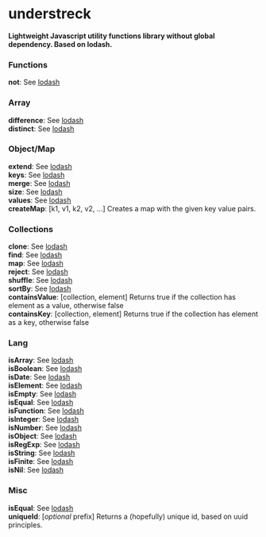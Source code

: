 # understreck

**Lightweight Javascript utility functions library without global dependency. Based on lodash.**

### Functions
**not**: See [lodash](http://lodash.com/docs/4.17.4#negate)

### Array
**difference**: See [lodash](http://lodash.com/docs/4.17.4#difference)  
**distinct**: See [lodash](http://lodash.com/docs/4.17.4#uniq)

### Object/Map
**extend**: See [lodash](http://lodash.com/docs/4.17.4#assignIn)  
**keys**: See [lodash](http://lodash.com/docs/4.17.4#keys)  
**merge**: See [lodash](http://lodash.com/docs/4.17.4#merge)  
**size**: See [lodash](http://lodash.com/docs/4.17.4#size)  
**values**: See [lodash](http://lodash.com/docs/4.17.4#values)  
**createMap**: [k1, v1, k2, v2, ...] Creates a map with the given key value pairs.

###  Collections
**clone**: See [lodash](http://lodash.com/docs/4.17.4#cloneDeep)  
**find**: See [lodash](http://lodash.com/docs/4.17.4#find)  
**map**: See [lodash](http://lodash.com/docs/4.17.4#map)    
**reject**: See [lodash](http://lodash.com/docs/4.17.4#reject)  
**shuffle**: See [lodash](http://lodash.com/docs/4.17.4#shuffle)    
**sortBy**: See [lodash](http://lodash.com/docs/4.17.4#sortBy)  
**containsValue**: \[collection, element\] Returns true if the collection has element as a value, otherwise false   
**containsKey**: \[collection, element\] Returns true if the collection has element as a key, otherwise false  

### Lang
**isArray**: See [lodash](http://lodash.com/docs/4.17.4#isArray)  
**isBoolean**: See [lodash](http://lodash.com/docs/4.17.4#isBoolean)  
**isDate**: See [lodash](http://lodash.com/docs/4.17.4#isDate)  
**isElement**: See [lodash](http://lodash.com/docs/4.17.4#isElement)  
**isEmpty**: See [lodash](http://lodash.com/docs/4.17.4#isEmpty)  
**isEqual**: See [lodash](http://lodash.com/docs/4.17.4#isEqual)  
**isFunction**: See [lodash](http://lodash.com/docs/4.17.4#isFunction)  
**isInteger**: See [lodash](http://lodash.com/docs/4.17.4#isInteger)  
**isNumber**: See [lodash](http://lodash.com/docs/4.17.4#isNumber)  
**isObject**: See [lodash](http://lodash.com/docs/4.17.4#isObject)  
**isRegExp**: See [lodash](http://lodash.com/docs/4.17.4#isRegExp)  
**isString**: See [lodash](http://lodash.com/docs/4.17.4#isString)  
**isFinite**: See [lodash](http://lodash.com/docs/4.17.4#isFinite)  
**isNil**: See [lodash](http://lodash.com/docs/4.17.4#isNil)  

### Misc
**isEqual**: See [lodash](http://lodash.com/docs/4.17.4#isEqual)  
**uniqueId**: \[*optional* prefix\] Returns a (hopefully) unique id, based on uuid principles.
